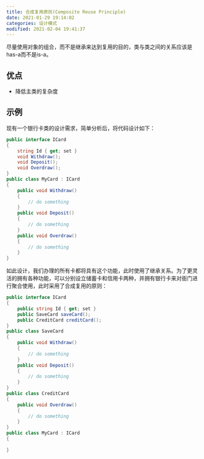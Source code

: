 ```yaml
---
title: 合成复用原则(Composite Reuse Principle)
date: 2021-01-29 19:14:02
categories: 设计模式
modified: 2021-02-04 19:41:37
---
```


尽量使用对象的组合，而不是继承来达到复用的目的，类与类之间的关系应该是has-a而不是is-a。

## 优点

* 降低主类的复杂度

## 示例

现有一个银行卡类的设计需求，简单分析后，将代码设计如下：

```c#
public interface ICard
{
    string Id { get; set }
    void Withdraw();
    void Deposit();
    void Overdraw();
}
public class MyCard : ICard
{
    public void Withdraw()
    {
        // do something
    }
    public void Deposit()
    {
        // do something
    }
    public void Overdraw()
    {
        // do something
    }
}
```

如此设计，我们办理的所有卡都将具有这个功能，此时使用了继承关系。为了更灵活的拥有各种功能，可以分别设立储蓄卡和信用卡两种，并拥有银行卡来对衙门进行聚合使用，此时采用了合成复用的原则：

``` c#
public interface ICard
{
    public string Id { get; set }
    public SaveCard saveCard();
    public CreditCard creditCard();
}
public class SaveCard
{
    public void Withdraw()
    {
        // do something
    }
    public void Deposit()
    {
        // do something
    }
}
public class CreditCard
{
    public void Overdraw()
    {
        // do something
    }
}
public class MyCard : ICard
{
    
}
```
